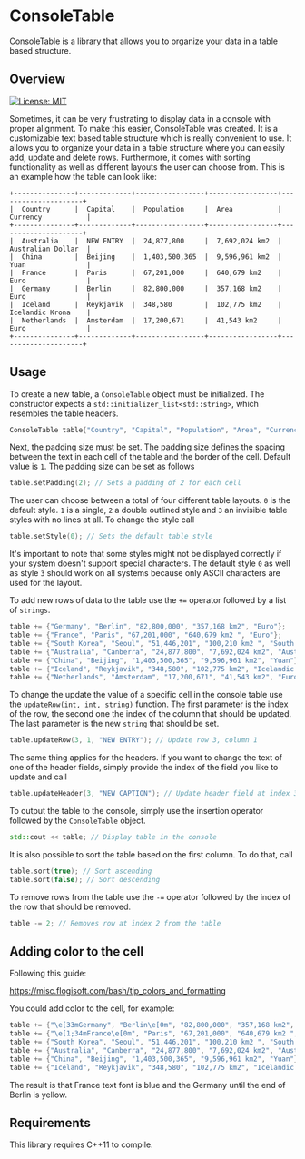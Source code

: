 # ConsoleTable
ConsoleTable is a library that allows you to organize your data in a table based structure.

## Overview

[![License: MIT](https://img.shields.io/badge/License-MIT-yellow.svg)](https://opensource.org/licenses/MIT)

Sometimes, it can be very frustrating to display data in a console with proper alignment.
To make this easier, ConsoleTable was created. It is a customizable text based table structure which is really convenient to use.
It allows you to organize your data in a table structure where you can easily add, update and delete rows.
Furthermore, it comes with sorting functionality as well as different layouts the user can choose from.
This is an example how the table can look like:
```
+---------------+-------------+-----------------+-----------------+---------------------+
|  Country      |  Capital    |  Population     |  Area           |  Currency           |
+---------------+-------------+-----------------+-----------------+---------------------+
|  Australia    |  NEW ENTRY  |  24,877,800     |  7,692,024 km2  |  Australian Dollar  |
|  China        |  Beijing    |  1,403,500,365  |  9,596,961 km2  |  Yuan               |
|  France       |  Paris      |  67,201,000     |  640,679 km2    |  Euro               |
|  Germany      |  Berlin     |  82,800,000     |  357,168 km2    |  Euro               |
|  Iceland      |  Reykjavik  |  348,580        |  102,775 km2    |  Icelandic Krona    |
|  Netherlands  |  Amsterdam  |  17,200,671     |  41,543 km2     |  Euro               |
+---------------+-------------+-----------------+-----------------+---------------------+
```

## Usage
To create a new table, a `ConsoleTable` object must be initialized. The constructor expects a `std::initializer_list<std::string>`, which resembles the table headers.
```cpp
ConsoleTable table{"Country", "Capital", "Population", "Area", "Currency"};
```
Next, the padding size must be set. The padding size defines the spacing between the text in each cell of the table and the border of the cell. Default value is `1`.
The padding size can be set as follows
```cpp
table.setPadding(2); // Sets a padding of 2 for each cell
```
The user can choose between a total of four different table layouts. `0` is the default style. `1` is a single, `2` a double outlined style and `3` an invisible table styles with no lines at all. To change the style call
```cpp
table.setStyle(0); // Sets the default table style
```
It's important to note that some styles might not be displayed correctly if your system doesn't support special characters.
The default style `0` as well as style `3` should work on all systems because only ASCII characters are used for the layout.

To add new rows of data to the table use the `+=` operator followed by a list of `strings`.
```cpp
table += {"Germany", "Berlin", "82,800,000", "357,168 km2", "Euro"};
table += {"France", "Paris", "67,201,000", "640,679 km2 ", "Euro"};
table += {"South Korea", "Seoul", "51,446,201", "100,210 km2 ", "South Korean Won"};
table += {"Australia", "Canberra", "24,877,800", "7,692,024 km2", "Australian Dollar"};
table += {"China", "Beijing", "1,403,500,365", "9,596,961 km2", "Yuan"};
table += {"Iceland", "Reykjavik", "348,580", "102,775 km2", "Icelandic Krona"};
table += {"Netherlands", "Amsterdam", "17,200,671", "41,543 km2", "Euro"};
```
To change the update the value of a specific cell in the console table use the `updateRow(int, int, string)` function.
The first parameter is the index of the row, the second one the index of the column that should be updated. The last parameter is the new `string` that should be set.
```cpp
table.updateRow(3, 1, "NEW ENTRY"); // Update row 3, column 1
```
The same thing applies for the headers. If you want to change the text of one of the header fields, simply provide the index of the field you like to update and call
```cpp
table.updateHeader(3, "NEW CAPTION"); // Update header field at index 3
```
To output the table to the console, simply use the insertion operator followed by the `ConsoleTable` object.
```cpp
std::cout << table; // Display table in the console
```

It is also possible to sort the table based on the first column. To do that, call
```cpp
table.sort(true); // Sort ascending
table.sort(false); // Sort descending
```
To remove rows from the table use the `-=` operator followed by the index of the row that should be removed.
```cpp
table -= 2; // Removes row at index 2 from the table
```

## Adding color to the cell

Following this guide:

https://misc.flogisoft.com/bash/tip_colors_and_formatting

You could add color to the cell, for example:

```cpp
table += {"\e[33mGermany", "Berlin\e[0m", "82,800,000", "357,168 km2", "Euro"};
table += {"\e[1;34mFrance\e[0m", "Paris", "67,201,000", "640,679 km2 ", "Euro"};
table += {"South Korea", "Seoul", "51,446,201", "100,210 km2 ", "South Korean Won"};
table += {"Australia", "Canberra", "24,877,800", "7,692,024 km2", "Australian Dollar"};
table += {"China", "Beijing", "1,403,500,365", "9,596,961 km2", "Yuan"};
table += {"Iceland", "Reykjavik", "348,580", "102,775 km2", "Icelandic Krona"};
```

The result is that France text font is blue and the Germany until the end of Berlin is yellow.

## Requirements
This library requires C++11 to compile.

